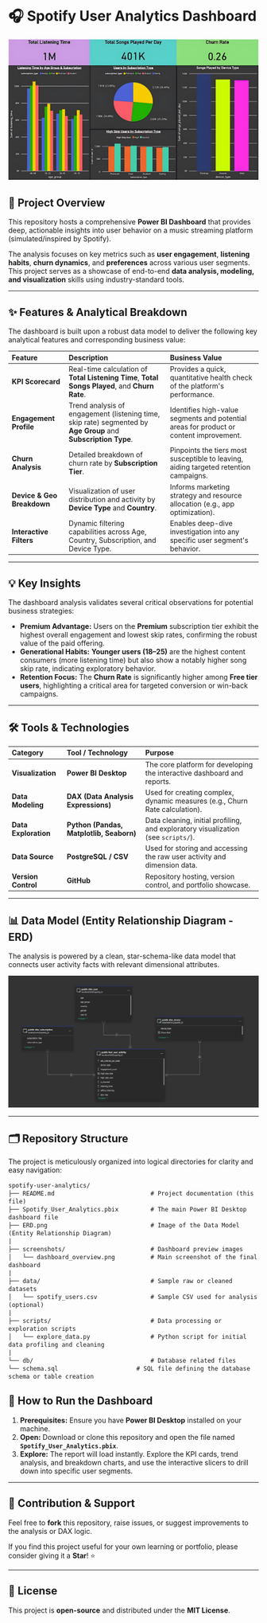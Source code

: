 # 🎧 Spotify User Analytics Dashboard

![Dashboard Screenshot](dashboard.jpg)

## 🌟 Project Overview

This repository hosts a comprehensive **Power BI Dashboard** that provides deep, actionable insights into user behavior on a music streaming platform (simulated/inspired by Spotify).

The analysis focuses on key metrics such as **user engagement**, **listening habits**, **churn dynamics**, and **preferences** across various user segments. This project serves as a showcase of end-to-end **data analysis, modeling, and visualization** skills using industry-standard tools.

---

## ✨ Features & Analytical Breakdown

The dashboard is built upon a robust data model to deliver the following key analytical features and corresponding business value:

| Feature | Description | Business Value |
| :--- | :--- | :--- |
| **KPI Scorecard** | Real-time calculation of **Total Listening Time**, **Total Songs Played**, and **Churn Rate**. | Provides a quick, quantitative health check of the platform's performance. |
| **Engagement Profile** | Trend analysis of engagement (listening time, skip rate) segmented by **Age Group** and **Subscription Type**. | Identifies high-value segments and potential areas for product or content improvement. |
| **Churn Analysis** | Detailed breakdown of churn rate by **Subscription Tier**. | Pinpoints the tiers most susceptible to leaving, aiding targeted retention campaigns. |
| **Device & Geo Breakdown** | Visualization of user distribution and activity by **Device Type** and **Country**. | Informs marketing strategy and resource allocation (e.g., app optimization). |
| **Interactive Filters** | Dynamic filtering capabilities across Age, Country, Subscription, and Device Type. | Enables deep-dive investigation into any specific user segment's behavior. |

---

## 💡 Key Insights

The dashboard analysis validates several critical observations for potential business strategies:

* **Premium Advantage:** Users on the **Premium** subscription tier exhibit the highest overall engagement and lowest skip rates, confirming the robust value of the paid offering.
* **Generational Habits:** **Younger users (18–25)** are the highest content consumers (more listening time) but also show a notably higher song skip rate, indicating exploratory behavior.
* **Retention Focus:** The **Churn Rate** is significantly higher among **Free tier users**, highlighting a critical area for targeted conversion or win-back campaigns.

---

## 🛠️ Tools & Technologies

| Category | Tool / Technology | Purpose |
| :--- | :--- | :--- |
| **Visualization** | **Power BI Desktop** | The core platform for developing the interactive dashboard and reports. |
| **Data Modeling** | **DAX (Data Analysis Expressions)** | Used for creating complex, dynamic measures (e.g., Churn Rate calculation). |
| **Data Exploration** | **Python (Pandas, Matplotlib, Seaborn)** | Data cleaning, initial profiling, and exploratory visualization (see `scripts/`). |
| **Data Source** | **PostgreSQL / CSV** | Used for storing and accessing the raw user activity and dimension data. |
| **Version Control** | **GitHub** | Repository hosting, version control, and portfolio showcase. |

---

## 📊 Data Model (Entity Relationship Diagram - ERD)

The analysis is powered by a clean, star-schema-like data model that connects user activity facts with relevant dimensional attributes.

![ERD Diagram](ERD.png)

---

## 🗂 Repository Structure

The project is meticulously organized into logical directories for clarity and easy navigation:

```text
spotify-user-analytics/
├── README.md                           # Project documentation (this file)
├── Spotify_User_Analytics.pbix         # The main Power BI Desktop dashboard file
├── ERD.png                             # Image of the Data Model (Entity Relationship Diagram)
|
├── screenshots/                        # Dashboard preview images
│   └── dashboard_overview.png          # Main screenshot of the final dashboard
|
├── data/                               # Sample raw or cleaned datasets
│   └── spotify_users.csv               # Sample CSV used for analysis (optional)
|
├── scripts/                            # Data processing or exploration scripts
│   └── explore_data.py                 # Python script for initial data profiling and cleaning
|
└── db/                                 # Database related files
└── schema.sql                      # SQL file defining the database schema or table creation
```




## 🚀 How to Run the Dashboard

1.  **Prerequisites:** Ensure you have **Power BI Desktop** installed on your machine.
2.  **Open:** Download or clone this repository and open the file named **`Spotify_User_Analytics.pbix`**.
3.  **Explore:** The report will load instantly. Explore the KPI cards, trend analysis, and breakdown charts, and use the interactive slicers to drill down into specific user segments.

---

## 🤝 Contribution & Support

Feel free to **fork** this repository, raise issues, or suggest improvements to the analysis or DAX logic.

If you find this project useful for your own learning or portfolio, please consider giving it a **Star**! ⭐

---

## 📜 License

This project is **open-source** and distributed under the **MIT License**.

